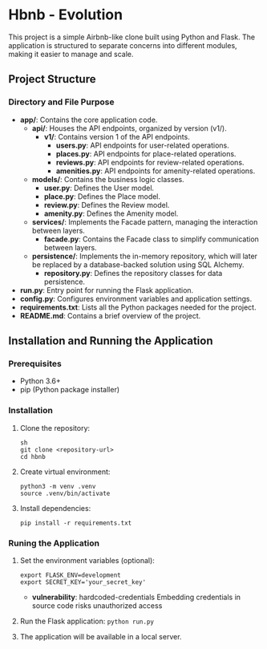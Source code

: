 # Hbnb - Evolution

This project is a simple Airbnb-like clone built using Python and Flask. The application is structured to separate concerns into different modules, making it easier to manage and scale.

## Project Structure

### Directory and File Purpose

- **app/**: Contains the core application code.
  - **api/**: Houses the API endpoints, organized by version (v1/).
    - **v1/**: Contains version 1 of the API endpoints.
      - **users.py**: API endpoints for user-related operations.
      - **places.py**: API endpoints for place-related operations.
      - **reviews.py**: API endpoints for review-related operations.
      - **amenities.py**: API endpoints for amenity-related operations.
  - **models/**: Contains the business logic classes.
    - **user.py**: Defines the User model.
    - **place.py**: Defines the Place model.
    - **review.py**: Defines the Review model.
    - **amenity.py**: Defines the Amenity model.
  - **services/**: Implements the Facade pattern, managing the interaction between layers.
    - **facade.py**: Contains the Facade class to simplify communication between layers.
  - **persistence/**: Implements the in-memory repository, which will later be replaced by a database-backed solution using SQL Alchemy.
    - **repository.py**: Defines the repository classes for data persistence.
- **run.py**: Entry point for running the Flask application.
- **config.py**: Configures environment variables and application settings.
- **requirements.txt**: Lists all the Python packages needed for the project.
- **README.md**: Contains a brief overview of the project.

## Installation and Running the Application

### Prerequisites

- Python 3.6+
- pip (Python package installer)

### Installation

1. Clone the repository:
   ```
   sh
   git clone <repository-url>
   cd hbnb
   ```

2. Create virtual environment:
    ```
    python3 -m venv .venv
    source .venv/bin/activate
    ```
3. Install dependencies:
    ```
    pip install -r requirements.txt
    ```

### Runing the Application
1. Set the environment variables (optional):
    ```
    export FLASK_ENV=development
    export SECRET_KEY='your_secret_key'
    ```
    * **vulnerability**: hardcoded-credentials Embedding credentials in source code risks unauthorized access

2. Run the Flask application:
```python run.py```

3. The application will be available in a local server.

